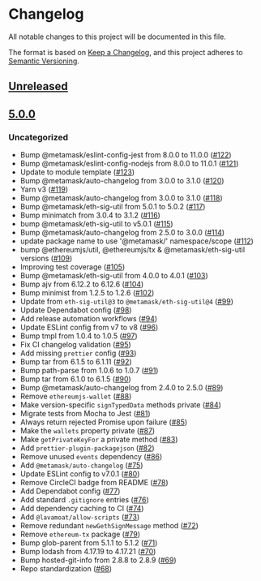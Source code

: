 # Changelog
All notable changes to this project will be documented in this file.

The format is based on [Keep a Changelog](https://keepachangelog.com/en/1.0.0/),
and this project adheres to [Semantic Versioning](https://semver.org/spec/v2.0.0.html).

## [Unreleased]

## [5.0.0]
### Uncategorized
- Bump @metamask/eslint-config-jest from 8.0.0 to 11.0.0 ([#122](https://github.com/MetaMask/eth-simple-keyring/pull/122))
- Bump @metamask/eslint-config-nodejs from 8.0.0 to 11.0.1 ([#121](https://github.com/MetaMask/eth-simple-keyring/pull/121))
- Update to module template ([#123](https://github.com/MetaMask/eth-simple-keyring/pull/123))
- Bump @metamask/auto-changelog from 3.0.0 to 3.1.0 ([#120](https://github.com/MetaMask/eth-simple-keyring/pull/120))
- Yarn v3 ([#119](https://github.com/MetaMask/eth-simple-keyring/pull/119))
- Bump @metamask/auto-changelog from 3.0.0 to 3.1.0 ([#118](https://github.com/MetaMask/eth-simple-keyring/pull/118))
- Bump @metamask/eth-sig-util from 5.0.1 to 5.0.2 ([#117](https://github.com/MetaMask/eth-simple-keyring/pull/117))
- Bump minimatch from 3.0.4 to 3.1.2 ([#116](https://github.com/MetaMask/eth-simple-keyring/pull/116))
- bump @metamask/eth-sig-util to v5.0.1 ([#115](https://github.com/MetaMask/eth-simple-keyring/pull/115))
- Bump @metamask/auto-changelog from 2.5.0 to 3.0.0 ([#114](https://github.com/MetaMask/eth-simple-keyring/pull/114))
- update package name to use '@metamask/' namespace/scope ([#112](https://github.com/MetaMask/eth-simple-keyring/pull/112))
- bump @ethereumjs/util, @ethereumjs/tx & @metamask/eth-sig-util versions ([#109](https://github.com/MetaMask/eth-simple-keyring/pull/109))
- Improving test coverage ([#105](https://github.com/MetaMask/eth-simple-keyring/pull/105))
- Bump @metamask/eth-sig-util from 4.0.0 to 4.0.1 ([#103](https://github.com/MetaMask/eth-simple-keyring/pull/103))
- Bump ajv from 6.12.2 to 6.12.6 ([#104](https://github.com/MetaMask/eth-simple-keyring/pull/104))
- Bump minimist from 1.2.5 to 1.2.6 ([#102](https://github.com/MetaMask/eth-simple-keyring/pull/102))
- Update from `eth-sig-util@3` to `@metamask/eth-sig-util@4` ([#99](https://github.com/MetaMask/eth-simple-keyring/pull/99))
- Update Dependabot config ([#98](https://github.com/MetaMask/eth-simple-keyring/pull/98))
- Add release automation workflows ([#94](https://github.com/MetaMask/eth-simple-keyring/pull/94))
- Update ESLint config from v7 to v8 ([#96](https://github.com/MetaMask/eth-simple-keyring/pull/96))
- Bump tmpl from 1.0.4 to 1.0.5 ([#97](https://github.com/MetaMask/eth-simple-keyring/pull/97))
- Fix CI changelog validation ([#95](https://github.com/MetaMask/eth-simple-keyring/pull/95))
- Add missing `prettier` config ([#93](https://github.com/MetaMask/eth-simple-keyring/pull/93))
- Bump tar from 6.1.5 to 6.1.11 ([#92](https://github.com/MetaMask/eth-simple-keyring/pull/92))
- Bump path-parse from 1.0.6 to 1.0.7 ([#91](https://github.com/MetaMask/eth-simple-keyring/pull/91))
- Bump tar from 6.1.0 to 6.1.5 ([#90](https://github.com/MetaMask/eth-simple-keyring/pull/90))
- Bump @metamask/auto-changelog from 2.4.0 to 2.5.0 ([#89](https://github.com/MetaMask/eth-simple-keyring/pull/89))
- Remove `ethereumjs-wallet` ([#88](https://github.com/MetaMask/eth-simple-keyring/pull/88))
- Make version-specific `signTypedData` methods private ([#84](https://github.com/MetaMask/eth-simple-keyring/pull/84))
- Migrate tests from Mocha to Jest ([#81](https://github.com/MetaMask/eth-simple-keyring/pull/81))
- Always return rejected Promise upon failure ([#85](https://github.com/MetaMask/eth-simple-keyring/pull/85))
- Make the `wallets` property private ([#87](https://github.com/MetaMask/eth-simple-keyring/pull/87))
- Make `getPrivateKeyFor` a private method ([#83](https://github.com/MetaMask/eth-simple-keyring/pull/83))
- Add `prettier-plugin-packagejson` ([#82](https://github.com/MetaMask/eth-simple-keyring/pull/82))
- Remove unused `events` dependency ([#86](https://github.com/MetaMask/eth-simple-keyring/pull/86))
- Add `@metamask/auto-changelog` ([#75](https://github.com/MetaMask/eth-simple-keyring/pull/75))
- Update ESLint config to v7.0.1 ([#80](https://github.com/MetaMask/eth-simple-keyring/pull/80))
- Remove CircleCI badge from README ([#78](https://github.com/MetaMask/eth-simple-keyring/pull/78))
- Add Dependabot config ([#77](https://github.com/MetaMask/eth-simple-keyring/pull/77))
- Add standard `.gitignore` entries ([#76](https://github.com/MetaMask/eth-simple-keyring/pull/76))
- Add dependency caching to CI ([#74](https://github.com/MetaMask/eth-simple-keyring/pull/74))
- Add `@lavamoat/allow-scripts` ([#73](https://github.com/MetaMask/eth-simple-keyring/pull/73))
- Remove redundant `newGethSignMessage` method ([#72](https://github.com/MetaMask/eth-simple-keyring/pull/72))
- Remove `ethereum-tx` package ([#79](https://github.com/MetaMask/eth-simple-keyring/pull/79))
- Bump glob-parent from 5.1.1 to 5.1.2 ([#71](https://github.com/MetaMask/eth-simple-keyring/pull/71))
- Bump lodash from 4.17.19 to 4.17.21 ([#70](https://github.com/MetaMask/eth-simple-keyring/pull/70))
- Bump hosted-git-info from 2.8.8 to 2.8.9 ([#69](https://github.com/MetaMask/eth-simple-keyring/pull/69))
- Repo standardization ([#68](https://github.com/MetaMask/eth-simple-keyring/pull/68))

[Unreleased]: https://github.com/MetaMask/eth-simple-keyring/compare/v5.0.0...HEAD
[5.0.0]: https://github.com/MetaMask/eth-simple-keyring/releases/tag/v5.0.0
